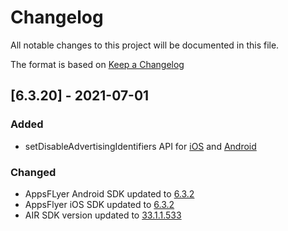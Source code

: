 # Changelog

All notable changes to this project will be documented in this file.

The format is based on [Keep a Changelog](https://keepachangelog.com/en/1.0.0/)

## [6.3.20] - 2021-07-01

### Added

- setDisableAdvertisingIdentifiers API
  for [iOS](https://support.appsflyer.com/hc/en-us/articles/207032066#api-reference-disableadvertisingidentifier)
  and [Android](https://support.appsflyer.com/hc/en-us/articles/207032126#api-reference-setdisableadvertisingidentifiers)

### Changed

- AppsFLyer Android SDK updated to [6.3.2](https://support.appsflyer.com/hc/en-us/articles/115001256006)
- AppsFlyer iOS SDK updated to [6.3.2](https://support.appsflyer.com/hc/en-us/articles/115001224823)
- AIR SDK version updated
  to [33.1.1.533](https://airsdk.harman.com/api/versions/33.1.1.533/release-notes/Release_Notes_AIR_SDK_33.1.1.533.pdf)
